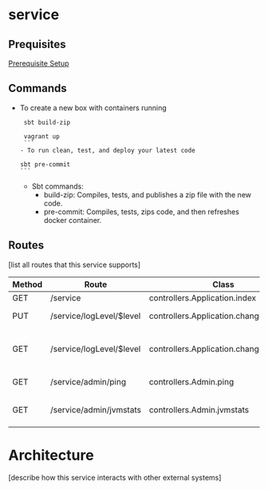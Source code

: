# service

## Prequisites
[Prerequisite Setup](https://github.com/saksdirect/HBCPlatformDocs/blob/master/gettingStarted/backendDevWorkstation/README.md#prerequisite-setup)  

## Commands
- To create a new box with containers running

     ```
      sbt build-zip
      
      vagrant up
      ```
  - To run clean, test, and deploy your latest code

     ```
      sbt pre-commit
      ```
  - Sbt commands:
     - build-zip: Compiles, tests, and publishes a zip file with the new code.
     - pre-commit: Compiles, tests, zips code, and then refreshes docker container.

## Routes

[list all routes that this service supports]

| Method | Route | Class | Description
| ------ | ----- | ----- | -----------
| GET | /service | controllers.Application.index | Index Page
| PUT | /service/logLevel/$level | controllers.Application.changeLogLevel | Change Log Level
| GET | /service/logLevel/$level | controllers.Application.changeLogLevel | Change Log Level (Convenient Method)
| GET | /service/admin/ping | controllers.Admin.ping | Ping Service
| GET | /service/admin/jvmstats | controllers.Admin.jvmstats | Display current JVM Stats


# Architecture

[describe how this service interacts with other external systems]
